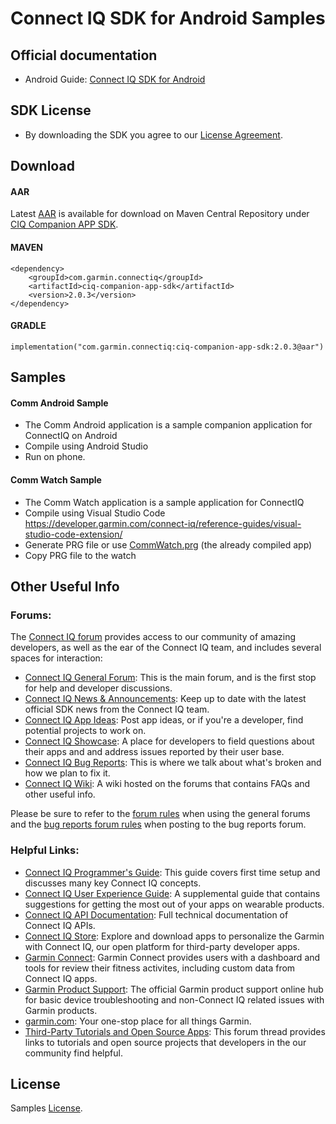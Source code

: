 # Connect IQ SDK for Android Samples

## Official documentation

- Android Guide: [Connect IQ SDK for Android]

## SDK License

- By downloading the SDK you agree to our [License Agreement].

## Download

#### AAR

Latest [AAR] is available for download on Maven Central Repository under [CIQ Companion APP SDK].

#### MAVEN

```
<dependency>          
    <groupId>com.garmin.connectiq</groupId>          
    <artifactId>ciq-companion-app-sdk</artifactId>
    <version>2.0.3</version>
</dependency>
```   

#### GRADLE

```
implementation("com.garmin.connectiq:ciq-companion-app-sdk:2.0.3@aar")
```

## Samples

#### Comm Android Sample
- The Comm Android application is a sample companion application for ConnectIQ on Android
- Compile using Android Studio
- Run on phone.

#### Comm Watch Sample
- The Comm Watch application is a sample application for ConnectIQ
- Compile using Visual Studio Code https://developer.garmin.com/connect-iq/reference-guides/visual-studio-code-extension/
- Generate PRG file or use [CommWatch.prg] (the already compiled app)
- Copy PRG file to the watch

## Other Useful Info

### Forums:
The [Connect IQ forum] provides access to our community of amazing developers, as well as the ear of the Connect IQ team, and includes several spaces for interaction:

* [Connect IQ General Forum][Connect IQ Forum]: This is the main forum, and is the first stop for help and developer discussions.
* [Connect IQ News & Announcements]: Keep up to date with the latest official SDK news from the Connect IQ team.
* [Connect IQ App Ideas]: Post app ideas, or if you're a developer, find potential projects to work on.
* [Connect IQ Showcase]: A place for developers to field questions about their apps and and address issues reported by their user base.
* [Connect IQ Bug Reports]: This is where we talk about what's broken and how we plan to fix it.
* [Connect IQ Wiki]: A wiki hosted on the forums that contains FAQs and other useful info.

Please be sure to refer to the <a href="https://forums.garmin.com/developer/connect-iq/w/wiki/2/forum-rules">forum rules</a> when using the general forums and the <a href="https://forums.garmin.com/developer/connect-iq/w/wiki/5/bug-reports-faq">bug reports forum rules</a> when posting to the bug reports forum.

### Helpful Links:
* [Connect IQ Programmer's Guide]: This guide covers first time setup and discusses many key Connect IQ concepts.
* [Connect IQ User Experience Guide]: A supplemental guide that contains suggestions for getting the most out of your apps on wearable products.
* [Connect IQ API Documentation]: Full technical documentation of Connect IQ APIs.
* [Connect IQ Store]: Explore and download apps to personalize the Garmin with Connect IQ, our open platform for third-party developer apps.
* [Garmin Connect]: Garmin Connect provides users with a dashboard and tools for review their fitness activites, including custom data from Connect IQ apps.
* [Garmin Product Support]: The official Garmin product support online hub for basic device troubleshooting and non-Connect IQ related issues with Garmin products.
* [garmin.com]: Your one-stop place for all things Garmin.
* [Third-Party Tutorials and Open Source Apps]: This forum thread provides links to tutorials and open source projects that developers in the our community find helpful.

## License

Samples [License].


[Connect IQ Forum]: https://forums.garmin.com/developer/connect-iq/
[Connect IQ News & Announcements]: https://forums.garmin.com/developer/connect-iq/b/news-announcements
[Connect IQ App Ideas]: https://forums.garmin.com/developer/connect-iq/f/app-ideas
[Connect IQ Showcase]: https://forums.garmin.com/developer/connect-iq/f/showcase
[Connect IQ Bug Reports]: https://forums.garmin.com/developer/connect-iq/i/bug-reports
[Connect IQ Wiki]: https://forums.garmin.com/developer/connect-iq/w/wiki
[Connect IQ Programmer's Guide]: https://developer.garmin.com/connect-iq/connect-iq-basics/
[Connect IQ User Experience Guide]: https://developer.garmin.com/connect-iq/user-experience-guidelines/
[Connect IQ API Documentation]: https://developer.garmin.com/connect-iq/api-docs/
[Connect IQ Store]: https://apps.garmin.com/
[Garmin Connect]: https://connect.garmin.com
[Garmin Product Support]: https://support.garmin.com/
[garmin.com]: https://www.garmin.com/
[Third-Party Tutorials and Open Source Apps]: https://forums.garmin.com/developer/connect-iq/f/discussion/7961/overview-of-connect-iq-apps-accompanied-with-source-code

[Connect IQ SDK for Android]: https://developer.garmin.com/connect-iq/core-topics/mobile-sdk-for-android/

[CommWatch.prg]: https://github.com/garmin/connectiq-android-sdk/blob/master/CommWatch.prg
[License]: https://github.com/garmin/connectiq-android-sdk/blob/master/LICENSE.md
[License Agreement]: https://repository.sonatype.org/service/local/artifact/maven/redirect?r=central-proxy&g=com.garmin.connectiq&a=ciq-companion-app-sdk&v=LATEST&p=pdf
[AAR]: https://repository.sonatype.org/service/local/artifact/maven/redirect?r=central-proxy&g=com.garmin.connectiq&a=ciq-companion-app-sdk&v=LATEST&p=aar
[CIQ Companion APP SDK]: https://central.sonatype.com/artifact/com.garmin.connectiq/ciq-companion-app-sdk/
